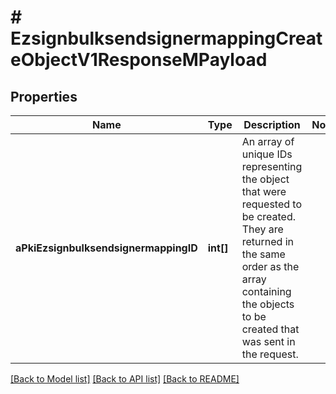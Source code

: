 # # EzsignbulksendsignermappingCreateObjectV1ResponseMPayload

## Properties

Name | Type | Description | Notes
------------ | ------------- | ------------- | -------------
**aPkiEzsignbulksendsignermappingID** | **int[]** | An array of unique IDs representing the object that were requested to be created.  They are returned in the same order as the array containing the objects to be created that was sent in the request. |

[[Back to Model list]](../../README.md#models) [[Back to API list]](../../README.md#endpoints) [[Back to README]](../../README.md)
